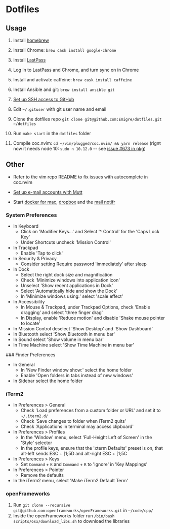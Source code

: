 # Dotfiles

## Usage

1. Install [homebrew](https://brew.sh/)

2. Install Chrome: `brew cask install google-chrome`

3. Install [LastPass](https://chrome.google.com/webstore/detail/lastpass-free-password-ma/hdokiejnpimakedhajhdlcegeplioahd)

4. Log in to LastPass and Chrome, and turn sync on in Chrome

5. Install and activate caffeine: `brew cask install caffeine`

6. Install Ansible and git: `brew install ansible git`

7. [Set up SSH access to GitHub](SSH.md)

8. Edit `~/.gituser` with git user name and email

9. Clone the dotfiles repo `git clone git@github.com:Emigre/dotfiles.git ~/dotfiles`

10. Run `make start` in the `dotfiles` folder

11. Compile coc.nvim: `cd ~/vim/plugged/coc.nvim/ && yarn release` (rignt now it needs node 10: `sudo n 10.12.0` -- see [issue #673 in pkg](https://github.com/zeit/pkg/issues/673))

## Other

* Refer to the vim repo README to fix issues with autocomplete in coc.nvim

* [Set up e-mail accounts with Mutt](MUTT.md)

* Start [docker for mac](https://www.docker.com/products/docker-desktop), [dropbox](https://www.dropbox.com/) and the [mail notifr](https://ashchan.com/projects/gmail-notifr)

### System Preferences

- In Keyboard
  - Click on 'Modifier Keys...' and Select '^ Control' for the 'Caps Lock Key'
  - Under Shortcuts uncheck 'Mission Control'
- In Trackpad
  - Enable 'Tap to click'
- In Security & Privacy
  - Consider setting Require password 'immediately' after sleep
- In Dock
  - Select the right dock size and magnification
  - Check 'Minimize windows into application icon'
  - Unselect 'Show recent applications in Dock'
  - Select 'Automatically hide and show the Dock'
  - In 'Minimize windows using:' select 'scale effect'
- In Accessibility
  - In Mouse & Trackpad, under Trackpad Options, check 'Enable dragging' and select 'three finger drag'
  - In Display, enable 'Reduce motion' and disable 'Shake mouse pointer to locate'
- In Mission Control deselect 'Show Desktop' and 'Show Dashboard'
- In Bluetooth select 'Show Bluetooth in menu bar'
- In Sound select 'Show volume in menu bar'
- In Time Machine select 'Show Time Machine in menu bar'

### Finder Preferences

- In General
  - In 'New Finder window show:' select the home folder
  - Enable 'Open folders in tabs instead of new windows'
- In Sidebar select the home folder

### iTerm2

- In Preferences > General
  - Check 'Load preferences from a custom folder or URL' and set it to `~/.iterm2.d/`
  - Check 'Save changes to folder when iTerm2 quits'
  - Check 'Applications in terminal may access clipboard'
- In Preferences > Profiles
  - In the 'Window' menu, select 'Full-Height Left of Screen' in the 'Style' selector
  - In the profile keys, ensure that the 'xterm Defaults' preset is on, that alt-left sends ESC + [1;5D and alt-right ESC + [1;5C
- In Preferences > Keys
  - Set `Command` + `K` and `Command` + `R` to 'Ignore' in 'Key Mappings'
- In Preferences > Pointer
  - Remove the defaults
- In the iTerm2 menu, select 'Make iTerm2 Default Term'

### openFrameworks

1. Run `git clone --recursive git@github.com:openframeworks/openFrameworks.git` in `~/code/cpp/`
2. Inside the openFrameworks folder run `/bin/bash scripts/osx/download_libs.sh` to download the libraries
